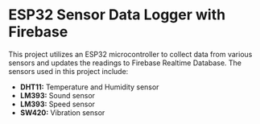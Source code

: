 # ESP32 Sensor Data Logger with Firebase

This project utilizes an ESP32 microcontroller to collect data from various sensors and updates the readings to Firebase Realtime Database. The sensors used in this project include:

- **DHT11:** Temperature and Humidity sensor
- **LM393:** Sound sensor
- **LM393:** Speed sensor
- **SW420:** Vibration sensor
